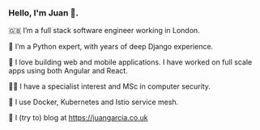 ### Hello, I'm Juan 👋.

🇬🇧 I’m a full stack software engineer working in London.

🐍 I’m a Python expert, with years of deep Django experience.

📐 I love building web and mobile applications. I have worked on full scale apps using both Angular and React.

🕵️‍♂️ I have a specialist interest and MSc in computer security.

🐳 I use Docker, Kubernetes and Istio service mesh.

💬 I (try to) blog at https://juangarcia.co.uk

<!--
**juanjsebgarcia/juanjsebgarcia** is a ✨ _special_ ✨ repository because its `README.md` (this file) appears on your GitHub profile.

Here are some ideas to get you started:

- 🔭 I’m currently working on ...
- 🌱 I’m currently learning ...
- 👯 I’m looking to collaborate on ...
- 🤔 I’m looking for help with ...
- 💬 Ask me about ...
- 📫 How to reach me: ...
- 😄 Pronouns: ...
- ⚡ Fun fact: ...
-->
